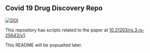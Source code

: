 ## Covid 19 Drug Discovery Repo
[![DOI](https://zenodo.org/badge/252797294.svg)](https://zenodo.org/badge/latestdoi/252797294)

This repository has scripts related  to the paper at [10.21203/rs.3.rs-25643/v1](https://www.researchsquare.com/article/rs-25643/v1).


This README will be popualted later.
